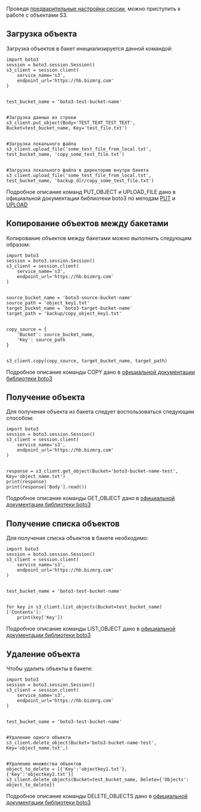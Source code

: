 Проведя [предварительные настройки сессии](https://mcs.mail.ru/help/ru_RU/s3-python/s3-python-setup), можно приступить к работе с объектами S3.

## Загрузка объекта

Загрузка объектов в бакет инициализируется данной командой:

```
import boto3
session = boto3.session.Session()
s3_client = session.client(
    service_name='s3',
    endpoint_url='https://hb.bizmrg.com'
)


test_bucket_name = 'boto3-test-bucket-name'


#Загрузка данных из строки
s3_client.put_object(Body='TEST_TEXT_TEST_TEXT', Bucket=test_bucket_name, Key='test_file.txt')


#Загрузка локального файла
s3_client.upload_file('some_test_file_from_local.txt', test_bucket_name, 'copy_some_test_file.txt')


#Загрузка локального файла в директорию внутри бакета
s3_client.upload_file('some_test_file_from_local.txt', test_bucket_name, 'backup_dir/copy_some_test_file.txt')
```

Подробное описание команд PUT_OBJECT и UPLOAD_FILE дано в официальной документации библиотеки boto3 по методам [PUT](https://boto3.amazonaws.com/v1/documentation/api/latest/reference/services/s3.html?highlight=delete_objects#S3.Client.put_object) и [UPLOAD](https://boto3.amazonaws.com/v1/documentation/api/latest/reference/services/s3.html?highlight=delete_objects#S3.Client.upload_file)

## Копирование объектов между бакетами

Копирование объектов между бакетами можно выполнить следующим образом:

```
import boto3
session = boto3.session.Session()
s3_client = session.client(
    service_name='s3',
    endpoint_url='https://hb.bizmrg.com'
)


source_bucket_name = 'boto3-source-bucket-name'
source_path = 'object_key1.txt'
target_bucket_name = 'boto3-target-bucket-name'
target_path = 'backup/copy_object_key1.txt'


copy_source = {
    'Bucket': source_bucket_name,
    'Key': source_path
}


s3_client.copy(copy_source, target_bucket_name, target_path)
```

Подробное описание команды COPY дано в [официальной документации библиотеки boto3](https://boto3.amazonaws.com/v1/documentation/api/latest/reference/services/s3.html?highlight=delete_objects#S3.Client.copy)

## Получение объекта

Для получения объекта из бакета следует воспользоваться следующим способом:

```
import boto3
session = boto3.session.Session()
s3_client = session.client(
    service_name='s3',
    endpoint_url='https://hb.bizmrg.com'
)


response = s3_client.get_object(Bucket='boto3-bucket-name-test', Key='object_name.txt')
print(response)
print(response['Body'].read())
```

Подробное описание команды GET_OBJECT дано в [официальной документации библиотеки boto3](https://boto3.amazonaws.com/v1/documentation/api/latest/reference/services/s3.html?highlight=delete_objects#S3.Client.get_object)

## Получение списка объектов

Для получения списка объектов в бакете необходимо:

```
import boto3
session = boto3.session.Session()
s3_client = session.client(
    service_name='s3',
    endpoint_url='https://hb.bizmrg.com'
)


test_bucket_name = 'boto3-test-bucket-name'


for key in s3_client.list_objects(Bucket=test_bucket_name)['Contents']:
    print(key['Key'])
```

Подробное описание команды LIST_OBJECT дано в [официальной документации библиотеки boto3](https://boto3.amazonaws.com/v1/documentation/api/latest/reference/services/s3.html?highlight=delete_objects#S3.Client.list_objects)

## Удаление объекта

Чтобы удалить объекты в бакете:

```
import boto3
session = boto3.session.Session()
s3_client = session.client(
    service_name='s3',
    endpoint_url='https://hb.bizmrg.com'
)


test_bucket_name = 'boto3-test-bucket-name'


#Удаление одного объекта
s3_client.delete_object(Bucket='boto3-bucket-name-test', Key='object_name.txt',)


#Удаление множества объектов
object_to_delete = [{'Key':'objectkey1.txt'}, {'Key':'objectkey2.txt'}]
s3_client.delete_objects(Bucket=test_bucket_name, Delete={'Objects': object_to_delete})
```

Подробное описание команды DELETE_OBJECTS дано в [официальной документации библиотеки boto3](https://boto3.amazonaws.com/v1/documentation/api/latest/reference/services/s3.html?highlight=delete_objects#S3.Client.delete_objects)
